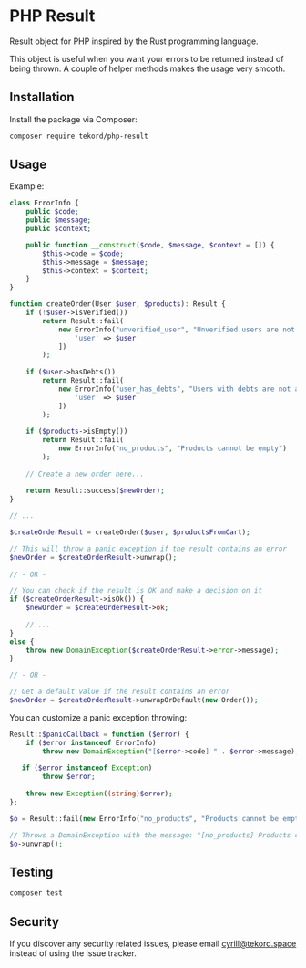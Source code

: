 # PHP Result

Result object for PHP inspired by the Rust programming language.

This object is useful when you want your errors to be returned instead of being thrown. A couple of helper methods makes
the usage very smooth.

## Installation

Install the package via Composer:

```bash
composer require tekord/php-result
```

## Usage

Example:

```php
class ErrorInfo {
    public $code;
    public $message;
    public $context;

    public function __construct($code, $message, $context = []) {
        $this->code = $code;
        $this->message = $message;
        $this->context = $context;
    }
}

function createOrder(User $user, $products): Result {
    if (!$user->isVerified())
        return Result::fail(
            new ErrorInfo("unverified_user", "Unverified users are not allowed to order", [
                'user' => $user
            ])
        );
        
    if ($user->hasDebts())
        return Result::fail(
            new ErrorInfo("user_has_debts", "Users with debts are not allowed to order new items", [
                'user' => $user
            ])
        );
        
    if ($products->isEmpty())
        return Result::fail(
            new ErrorInfo("no_products", "Products cannot be empty")
        );
  
    // Create a new order here...
    
    return Result::success($newOrder);
}

// ...

$createOrderResult = createOrder($user, $productsFromCart);

// This will throw a panic exception if the result contains an error
$newOrder = $createOrderResult->unwrap();
   
// - OR -

// You can check if the result is OK and make a decision on it
if ($createOrderResult->isOk()) {
    $newOrder = $createOrderResult->ok;
    
    // ...
}
else {
    throw new DomainException($createOrderResult->error->message);
}

// - OR -

// Get a default value if the result contains an error
$newOrder = $createOrderResult->unwrapOrDefault(new Order());
```

You can customize a panic exception throwing:

```php
Result::$panicCallback = function ($error) {
    if ($error instanceof ErrorInfo)
        throw new DomainException("[$error->code] " . $error->message);
        
   if ($error instanceof Exception)
        throw $error;
        
    throw new Exception((string)$error);
};

$o = Result::fail(new ErrorInfo("no_products", "Products cannot be empty"));

// Throws a DomainException with the message: "[no_products] Products cannot be empty"
$o->unwrap();
```

## Testing

```bash
composer test
```

## Security

If you discover any security related issues, please email [cyrill@tekord.space](mailto:cyrill@tekord.space) instead of
using the issue tracker.
